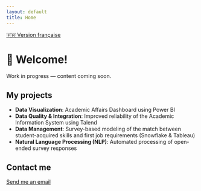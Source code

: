 ```yaml
---
layout: default
title: Home
---
```


[🇫🇷 Version française](index.html)

# 👋 Welcome!

Work in progress — content coming soon.

## My projects

- **Data Visualization**: Academic Affairs Dashboard using Power BI  
- **Data Quality & Integration**: Improved reliability of the Academic Information System using Talend  
- **Data Management**: Survey-based modeling of the match between student-acquired skills and first job requirements (Snowflake & Tableau)  
- **Natural Language Processing (NLP)**: Automated processing of open-ended survey responses

## Contact me

[Send me an email](mailto:nadia.medjdoub@hotmail.com)

